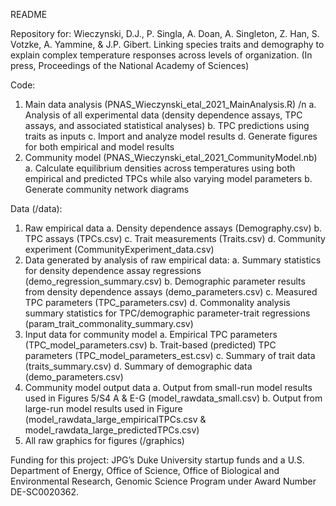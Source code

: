 README

Repository for:
Wieczynski, D.J., P. Singla, A. Doan, A. Singleton, Z. Han,  S. Votzke, A. Yammine, & J.P. Gibert. Linking species traits and demography to explain complex temperature responses across levels of organization. (In press, Proceedings of the National Academy of Sciences)

Code:
1) Main data analysis (PNAS_Wieczynski_etal_2021_MainAnalysis.R) /n
    a. Analysis of all experimental data (density dependence assays, TPC assays, and associated statistical analyses)
    b. TPC predictions using traits as inputs
    c. Import and analyze model results
    d. Generate figures for both empirical and model results
2) Community model (PNAS_Wieczynski_etal_2021_CommunityModel.nb)
    a. Calculate equilibrium densities across temperatures using both empirical and predicted TPCs while also varying model parameters
    b. Generate community network diagrams

Data (/data):
1) Raw empirical data
    a. Density dependence assays (Demography.csv)
    b. TPC assays (TPCs.csv)
    c. Trait measurements (Traits.csv)
    d. Community experiment (CommunityExperiment_data.csv)
2) Data generated by analysis of raw empirical data: 
    a. Summary statistics for density dependence assay regressions (demo_regression_summary.csv)
    b. Demographic parameter results from density dependence assays (demo_parameters.csv)
    c. Measured TPC parameters (TPC_parameters.csv)
    d. Commonality analysis summary statistics for TPC/demographic parameter-trait regressions (param_trait_commonality_summary.csv)
3) Input data for community model
    a. Empirical TPC parameters (TPC_model_parameters.csv)
    b. Trait-based (predicted) TPC parameters (TPC_model_parameters_est.csv)
    c. Summary of trait data (traits_summary.csv)
    d. Summary of demographic data (demo_parameters.csv)
4) Community model output data
    a. Output from small-run model results used in Figures 5/S4 A & E-G (model_rawdata_small.csv)
    b. Output from large-run model results used in Figure (model_rawdata_large_empiricalTPCs.csv & model_rawdata_large_predictedTPCs.csv)
5) All raw graphics for figures (/graphics)


Funding for this project: JPG’s Duke University startup funds and a U.S. Department of Energy, Office of Science, Office of Biological and Environmental Research, Genomic Science Program under Award Number DE-SC0020362.
